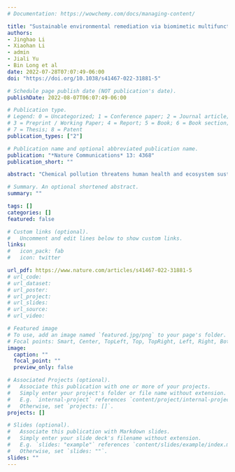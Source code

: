 ```yaml
---
# Documentation: https://wowchemy.com/docs/managing-content/

title: "Sustainable environmental remediation via biomimetic multifunctional lignocellulosic nano-framework"
authors: 
- Jinghao Li
- Xiaohan Li
- admin
- Jiali Yu
- Bin Long et al
date: 2022-07-28T07:07:49-06:00
doi: "https://doi.org/10.1038/s41467-022-31881-5"

# Schedule page publish date (NOT publication's date).
publishDate: 2022-08-07T06:07:49-06:00

# Publication type.
# Legend: 0 = Uncategorized; 1 = Conference paper; 2 = Journal article;
# 3 = Preprint / Working Paper; 4 = Report; 5 = Book; 6 = Book section;
# 7 = Thesis; 8 = Patent
publication_types: ["2"]

# Publication name and optional abbreviated publication name.
publication: "*Nature Communications* 13: 4368"
publication_short: ""

abstract: "Chemical pollution threatens human health and ecosystem sustainability. Persistent organic pollutants (POPs) like per- and polyfluoroalkyl substances (PFAS) are expensive to clean up once emitted. Innovative and synergistic strategies are urgently needed, yet process integration and cost-effectiveness remain challenging. An in-situ PFAS remediation system is developed to employ a plant-derived biomimetic nano-framework to achieve highly efficient adsorption and subsequent fungal biotransformation synergistically. The multiple component framework is presented as Renewable Artificial Plant for In-situ Microbial Environmental Remediation (RAPIMER). RAPIMER exhibits high adsorption capacity for the PFAS compounds and diverse adsorption capability toward co-contaminants. Subsequently, RAPIMER provides the substrates and contaminants for in situ bioremediation via fungus *Irpex lacteus* and promotes PFAS detoxification. RAPIMER arises from cheap lignocellulosic sources, enabling a broader impact on sustainability and a means for low-cost pollutant remediation."

# Summary. An optional shortened abstract.
summary: ""

tags: []
categories: []
featured: false

# Custom links (optional).
#   Uncomment and edit lines below to show custom links.
links:
#   icon_pack: fab
#   icon: twitter

url_pdf: https://www.nature.com/articles/s41467-022-31881-5
# url_code:
# url_dataset:
# url_poster:
# url_project:
# url_slides:
# url_source:
# url_video:

# Featured image
# To use, add an image named `featured.jpg/png` to your page's folder. 
# Focal points: Smart, Center, TopLeft, Top, TopRight, Left, Right, BottomLeft, Bottom, BottomRight.
image:
  caption: ""
  focal_point: ""
  preview_only: false

# Associated Projects (optional).
#   Associate this publication with one or more of your projects.
#   Simply enter your project's folder or file name without extension.
#   E.g. `internal-project` references `content/project/internal-project/index.md`.
#   Otherwise, set `projects: []`.
projects: []

# Slides (optional).
#   Associate this publication with Markdown slides.
#   Simply enter your slide deck's filename without extension.
#   E.g. `slides: "example"` references `content/slides/example/index.md`.
#   Otherwise, set `slides: ""`.
slides: ""
---
```

